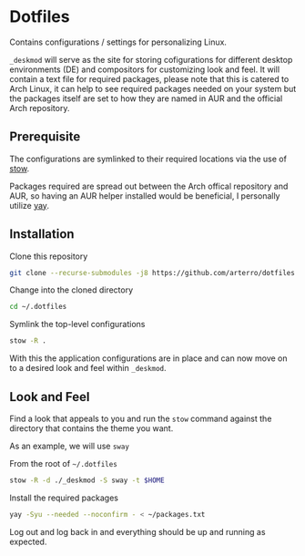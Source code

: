 # Dotfiles

Contains configurations / settings for personalizing Linux. 

`_deskmod` will serve as the site for storing cofigurations for different desktop environments (DE) and compositors for customizing look and feel. It will contain a text file for required packages, please note that this is catered to Arch Linux, it can help to see required packages needed on your system but the packages itself are set to how they are named in AUR and the official Arch repository.

## Prerequisite

The configurations are symlinked to their required locations via the use of [stow](https://www.gnu.org/software/stow/).

Packages required are spread out between the Arch offical repository and AUR, so having an AUR helper installed would be beneficial, I personally utilize [yay](https://github.com/Jguer/yay).

## Installation

Clone this repository

```sh
git clone --recurse-submodules -j8 https://github.com/arterro/dotfiles.git ~/.dotfiles
```

Change into the cloned directory
```sh
cd ~/.dotfiles
```

Symlink the top-level configurations
```sh
stow -R .
```

With this the application configurations are in place and can now move on to a desired look and feel within `_deskmod`.

## Look and Feel

Find a look that appeals to you and run the `stow` command against the directory that contains the theme you want.

As an example, we will use `sway`

From the root of `~/.dotfiles`
```sh
stow -R -d ./_deskmod -S sway -t $HOME
```

Install the required packages
```sh
yay -Syu --needed --noconfirm - < ~/packages.txt
```

Log out and log back in and everything should be up and running as expected.
